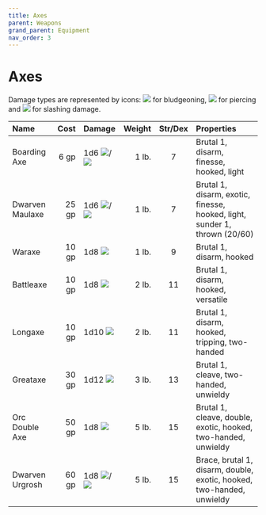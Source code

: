 ```yaml
---
title: Axes
parent: Weapons
grand_parent: Equipment
nav_order: 3
---
```


# Axes
Damage types are represented by icons: <img src="https://img.icons8.com/ios-glyphs/12/FFFFFF/thor-hammer.png"> for bludgeoning, <img src="https://img.icons8.com/ios-filled/12/FFFFFF/archer.png"> for piercing and <img src="https://img.icons8.com/ios-filled/12/FFFFFF/sword.png"> for slashing damage.

| Name | Cost | Damage | Weight | Str/Dex | Properties | 
|:-----|-----:|:-------|-------:|:-------:|:-----------|
| Boarding Axe | 6 gp | 1d6 <img src="https://img.icons8.com/ios-filled/12/FFFFFF/archer.png">/<img src="https://img.icons8.com/ios-filled/12/FFFFFF/sword.png"> | 1 lb. | 7 | Brutal 1, disarm, finesse, hooked, light |
| Dwarven Maulaxe | 25 gp | 1d6 <img src="https://img.icons8.com/ios-glyphs/12/FFFFFF/thor-hammer.png">/<img src="https://img.icons8.com/ios-filled/12/FFFFFF/sword.png"> | 1 lb. | 7 | Brutal 1, disarm, exotic, finesse, hooked, light, sunder 1, thrown (20/60) |
| Waraxe | 10 gp | 1d8 <img src="https://img.icons8.com/ios-filled/12/FFFFFF/sword.png"> | 1 lb. | 9 | Brutal 1, disarm, hooked |
| Battleaxe | 10 gp | 1d8 <img src="https://img.icons8.com/ios-filled/12/FFFFFF/sword.png"> | 2 lb. | 11 | Brutal 1, disarm, hooked, versatile |
| Longaxe | 10 gp | 1d10 <img src="https://img.icons8.com/ios-filled/12/FFFFFF/sword.png"> | 2 lb. | 11 | Brutal 1, disarm, hooked, tripping, two-handed |
| Greataxe | 30 gp | 1d12 <img src="https://img.icons8.com/ios-filled/12/FFFFFF/sword.png"> | 3 lb. | 13 | Brutal 1, cleave, two-handed, unwieldy |
| Orc Double Axe | 50 gp | 1d8 <img src="https://img.icons8.com/ios-filled/12/FFFFFF/sword.png"> | 5 lb. | 15 | Brutal 1, cleave, double, exotic, hooked, two-handed, unwieldy |
| Dwarven Urgrosh | 60 gp | 1d8 <img src="https://img.icons8.com/ios-filled/12/FFFFFF/archer.png">/<img src="https://img.icons8.com/ios-filled/12/FFFFFF/sword.png"> | 5 lb. | 15 | Brace, brutal 1, disarm, double, exotic, hooked, two-handed, unwieldy |
